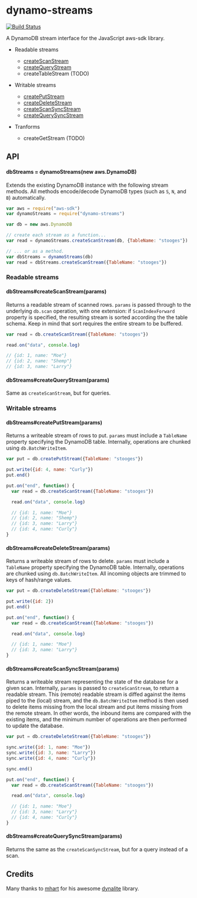 dynamo-streams
==============

[![Build Status](https://travis-ci.org/jed/dynamo-streams.svg)](https://travis-ci.org/jed/dynamo-streams)

A DynamoDB stream interface for the JavaScript aws-sdk library.

- Readable streams
  - [createScanStream](#dbstreamscreatescanstreamparams)
  - [createQueryStream](#dbstreamscreatequerystreamparams)
  - createTableStream (TODO)

- Writable streams
  - [createPutStream](#dbstreamscreateputstreamparams)
  - [createDeleteStream](#dbstreamscreatedeletestreamparams)
  - [createScanSyncStream](#dbstreamscreatescansyncstreamparams)
  - [createQuerySyncStream](#dbstreamscreatequerysyncstreamparams)

- Tranforms
  - createGetStream (TODO)

API
---

#### dbStreams = dynamoStreams(new aws.DynamoDB)

Extends the existing DynamoDB instance with the following stream methods. All methods encode/decode DynamoDB types (such as `S`, `N`, and `B`) automatically.

```javascript
var aws = require("aws-sdk")
var dynamoStreams = require("dynamo-streams")

var db = new aws.DynamoDB

// create each stream as a function...
var read = dynamoStreams.createScanStream(db, {TableName: "stooges"})

// ... or as a method.
var dbStreams = dynamoStreams(db)
var read = dbStreams.createScanStream({TableName: "stooges"})
```

### Readable streams

#### dbStreams#createScanStream(params)

Returns a readable stream of scanned rows. `params` is passed through to the underlying `db.scan` operation, with one extension: if `ScanIndexForward` property is specified, the resulting stream is sorted according the the table schema. Keep in mind that sort requires the entire stream to be buffered.

```javascript
var read = db.createScanStream({TableName: "stooges"})

read.on("data", console.log)

// {id: 1, name: "Moe"}
// {id: 2, name: "Shemp"}
// {id: 3, name: "Larry"}
```

#### dbStreams#createQueryStream(params)

Same as `createScanStream`, but for queries.

### Writable streams

#### dbStreams#createPutStream(params)

Returns a writeable stream of rows to put. `params` must include a `TableName` property specifying the DynamoDB table. Internally, operations are chunked using `db.BatchWriteItem`.

```javascript
var put = db.createPutStream({TableName: "stooges"})

put.write({id: 4, name: "Curly"})
put.end()

put.on("end", function() {
  var read = db.createScanStream({TableName: "stooges"})

  read.on("data", console.log)

  // {id: 1, name: "Moe"}
  // {id: 2, name: "Shemp"}
  // {id: 3, name: "Larry"}
  // {id: 4, name: "Curly"}
}
```

#### dbStreams#createDeleteStream(params)

Returns a writeable stream of rows to delete. `params` must include a `TableName` property specifying the DynamoDB table. Internally, operations are chunked using `db.BatchWriteItem`. All incoming objects are trimmed to keys of hash/range values.

```javascript
var put = db.createDeleteStream({TableName: "stooges"})

put.write({id: 2})
put.end()

put.on("end", function() {
  var read = db.createScanStream({TableName: "stooges"})

  read.on("data", console.log)

  // {id: 1, name: "Moe"}
  // {id: 3, name: "Larry"}
}
```

#### dbStreams#createScanSyncStream(params)

Returns a writeable stream representing the state of the database for a given scan. Internally, `params` is passed to `createScanStream`, to return a readable stream. This (remote) readable stream is diffed against the items piped to the (local) stream, and the `db.BatchWriteItem` method is then used to delete items missing from the local stream and put items missing from the remote stream. In other words, the inbound items are compared with the existing items, and the minimum number of operations are then performed to update the database.

```javascript
var put = db.createDeleteStream({TableName: "stooges"})

sync.write({id: 1, name: "Moe"})
sync.write({id: 3, name: "Larry"})
sync.write({id: 4, name: "Curly"})

sync.end()

put.on("end", function() {
  var read = db.createScanStream({TableName: "stooges"})

  read.on("data", console.log)

  // {id: 1, name: "Moe"}
  // {id: 3, name: "Larry"}
  // {id: 4, name: "Curly"}
}
```

#### dbStreams#createQuerySyncStream(params)

Returns the same as the `createScanSyncStream`, but for a query instead of a scan.

Credits
-------

Many thanks to [mhart](//github.com/mhart) for his awesome [dynalite](//github.com/mhart/dynalite) library.
